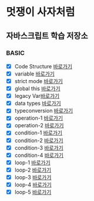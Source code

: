 # 멋쟁이 사자처럼

## 자바스크립트 학습 저장소

### BASIC

- [x] Code Structure [바로가기](https://github.com/jio-ping/core-javascript/blob/01.core/client/chapter/core/01.codeStructure.js)
- [x] variable [바로가기](https://github.com/jio-ping/core-javascript/blob/01.core/client/chapter/core/02.variables.js)
- [x] strict mode [바로가기](https://github.com/jio-ping/core-javascript/blob/01.core/client/chapter/core/03.strictmode.js)
- [x] global this [바로가기](https://github.com/jio-ping/core-javascript/blob/01.core/client/chapter/core/04.globalThis.js)
- [x] legacy Var[바로가기](https://github.com/jio-ping/core-javascript/blob/01.core/client/chapter/core/05.legacyVar.js)
- [x] data types [바로가기](https://github.com/jio-ping/core-javascript/blob/01.core/client/chapter/core/06.dataTypes.js)
- [x] typeconversion [바로가기](https://github.com/jio-ping/core-javascript/blob/01.core/client/chapter/core/07.typeConversion.js)
- [x] operation-1 [바로가기](https://github.com/jio-ping/core-javascript/blob/01.core/client/chapter/core/08-1.operation.js)
- [x] operation-2 [바로가기](https://github.com/jio-ping/core-javascript/blob/01.core/client/chapter/core/08-2.operation.js)
- [x] condition-1 [바로가기](https://github.com/jio-ping/core-javascript/blob/01.core/client/chapter/core/09-1.condition.js)
- [x] condition-2 [바로가기](https://github.com/jio-ping/core-javascript/blob/01.core/client/chapter/core/09-2.condition.js)
- [x] condition-3 [바로가기](https://github.com/jio-ping/core-javascript/blob/01.core/client/chapter/core/09-3.condition.js)
- [x] condition-4 [바로가기](https://github.com/jio-ping/core-javascript/blob/01.core/client/chapter/core/09-4.condition.js)
- [x] loop-1 [바로가기](https://github.com/jio-ping/core-javascript/blob/01.core/client/chapter/core/10-1.loop.js)
- [x] loop-2 [바로가기](https://github.com/jio-ping/core-javascript/blob/01.core/client/chapter/core/10-1.loop.js)
- [x] loop-3 [바로가기](https://github.com/jio-ping/core-javascript/blob/01.core/client/chapter/core/10-3.loop.js)
- [x] loop-4 [바로가기](https://github.com/jio-ping/core-javascript/blob/01.core/client/chapter/core/10-4.loop.js)
- [x] loop-5 [바로가기](https://github.com/jio-ping/core-javascript/blob/01.core/client/chapter/core/10-5.loop.js)
